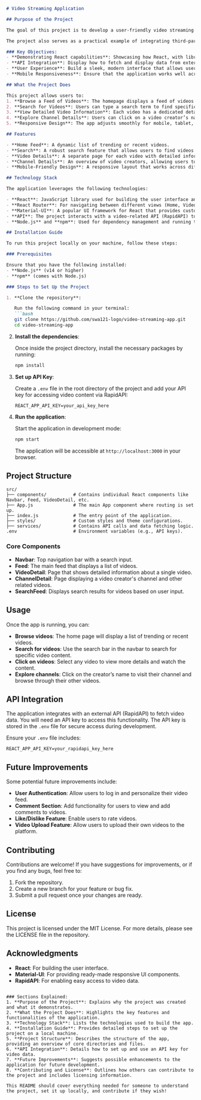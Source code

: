 

```markdown
# Video Streaming Application

## Purpose of the Project

The goal of this project is to develop a user-friendly video streaming platform where users can easily search, browse, and watch video content. This project demonstrates how to build a modern web application using React and Material-UI, incorporating dynamic API calls to retrieve data, and providing a responsive user interface. 

The project also serves as a practical example of integrating third-party APIs into a React application and handling various React concepts like routing, component reusability, and state management. This could be a foundation for larger-scale video streaming platforms or any content delivery web apps.

### Key Objectives:
- **Demonstrating React capabilities**: Showcasing how React, with libraries like React Router and Material-UI, can be used to build dynamic, modular applications.
- **API Integration**: Display how to fetch and display data from external APIs in real-time.
- **User Experience**: Build a sleek, modern interface that allows users to interact seamlessly with video content.
- **Mobile Responsiveness**: Ensure that the application works well across devices, utilizing Material-UI’s responsive components.

## What the Project Does

This project allows users to:
1. **Browse a Feed of Videos**: The homepage displays a feed of videos pulled dynamically from an API.
2. **Search for Videos**: Users can type a search term to find specific videos related to that term.
3. **View Detailed Video Information**: Each video has a dedicated detail page that shows video metadata, title, description, and possibly other related videos.
4. **Explore Channel Details**: Users can click on a video creator’s name to see more information about their channel, including other videos they’ve posted.
5. **Responsive Design**: The app adjusts smoothly for mobile, tablet, and desktop users, making it accessible on a range of devices.

## Features

- **Home Feed**: A dynamic list of trending or recent videos.
- **Search**: A robust search feature that allows users to find videos by typing a keyword.
- **Video Details**: A separate page for each video with detailed information and related content.
- **Channel Details**: An overview of video creators, allowing users to browse content by a specific creator or channel.
- **Mobile-Friendly Design**: A responsive layout that works across different screen sizes.

## Technology Stack

The application leverages the following technologies:

- **React**: JavaScript library used for building the user interface and handling component-based architecture.
- **React Router**: For navigating between different views (Home, Video Detail, Channel Detail, etc.).
- **Material-UI**: A popular UI framework for React that provides customizable and responsive components.
- **API**: The project interacts with a video-related API (RapidAPI) to fetch and display video data dynamically.
- **Node.js** and **npm**: Used for dependency management and running the application.

## Installation Guide

To run this project locally on your machine, follow these steps:

### Prerequisites

Ensure that you have the following installed:
- **Node.js** (v14 or higher)
- **npm** (comes with Node.js)

### Steps to Set Up the Project

1. **Clone the repository**: 

   Run the following command in your terminal:
   ```bash
   git clone https://github.com/swa121-logo/video-streaming-app.git
   cd video-streaming-app
   ```

2. **Install the dependencies**:

   Once inside the project directory, install the necessary packages by running:
   ```bash
   npm install
   ```

3. **Set up API Key**:

   Create a `.env` file in the root directory of the project and add your API key for accessing video content via RapidAPI:
   ```plaintext
   REACT_APP_API_KEY=your_api_key_here
   ```

4. **Run the application**:

   Start the application in development mode:
   ```bash
   npm start
   ```

   The application will be accessible at `http://localhost:3000` in your browser.

## Project Structure

```plaintext
src/
├── components/          # Contains individual React components like Navbar, Feed, VideoDetail, etc.
├── App.js               # The main App component where routing is set up.
├── index.js             # The entry point of the application.
├── styles/              # Custom styles and theme configurations.
├── services/            # Contains API calls and data fetching logic.
.env                     # Environment variables (e.g., API keys).
```

### Core Components

- **Navbar**: Top navigation bar with a search input.
- **Feed**: The main feed that displays a list of videos.
- **VideoDetail**: Page that shows detailed information about a single video.
- **ChannelDetail**: Page displaying a video creator's channel and other related videos.
- **SearchFeed**: Displays search results for videos based on user input.

## Usage

Once the app is running, you can:
- **Browse videos**: The home page will display a list of trending or recent videos.
- **Search for videos**: Use the search bar in the navbar to search for specific video content.
- **Click on videos**: Select any video to view more details and watch the content.
- **Explore channels**: Click on the creator’s name to visit their channel and browse through their other videos.

## API Integration

The application integrates with an external API (RapidAPI) to fetch video data. You will need an API key to access this functionality. The API key is stored in the `.env` file for secure access during development.

Ensure your `.env` file includes:
```plaintext
REACT_APP_API_KEY=your_rapidapi_key_here
```

## Future Improvements

Some potential future improvements include:
- **User Authentication**: Allow users to log in and personalize their video feed.
- **Comment Section**: Add functionality for users to view and add comments to videos.
- **Like/Dislike Feature**: Enable users to rate videos.
- **Video Upload Feature**: Allow users to upload their own videos to the platform.

## Contributing

Contributions are welcome! If you have suggestions for improvements, or if you find any bugs, feel free to:
1. Fork the repository.
2. Create a new branch for your feature or bug fix.
3. Submit a pull request once your changes are ready.

## License

This project is licensed under the MIT License. For more details, please see the LICENSE file in the repository.

## Acknowledgments

- **React**: For building the user interface.
- **Material-UI**: For providing ready-made responsive UI components.
- **RapidAPI**: For enabling easy access to video data.
```

### Sections Explained:
1. **Purpose of the Project**: Explains why the project was created and what it demonstrates.
2. **What the Project Does**: Highlights the key features and functionalities of the application.
3. **Technology Stack**: Lists the technologies used to build the app.
4. **Installation Guide**: Provides detailed steps to set up the project on a local machine.
5. **Project Structure**: Describes the structure of the app, providing an overview of core directories and files.
6. **API Integration**: Details how to set up and use an API key for video data.
7. **Future Improvements**: Suggests possible enhancements to the application for future development.
8. **Contributing and License**: Outlines how others can contribute to the project and includes licensing information.

This README should cover everything needed for someone to understand the project, set it up locally, and contribute if they wish!
